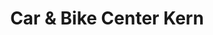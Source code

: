 ---
title: "Car & Bike Center Kern"
url: /kempten-allgaeu/car-und-bike-center-kern/
shop: Motorrad
---